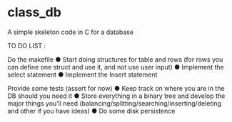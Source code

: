 # class_db
A simple skeleton code in C for a database

TO DO LIST :

Do the makefile
● Start doing structures for table and rows (for rows you can define
one struct and use it, and not use user input)
● Implement the select statement
● Implement the Insert statement 

Provide some tests (assert for now)
● Keep track on where you are in the DB should you need it
● Store everything in a binary tree and develop the major things
you’ll need (balancing/splitting/searching/inserting/deleting and
other if you have ideas)
● Do some disk persistence 